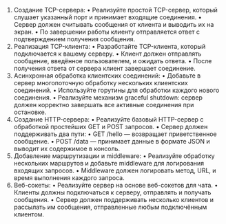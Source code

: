 1)	Создание TCP-сервера:
•	Реализуйте простой TCP-сервер, который слушает указанный порт и принимает входящие соединения.
•	Сервер должен считывать сообщения от клиента и выводить их на экран.
•	По завершении работы клиенту отправляется ответ с подтверждением получения сообщения.
2)	Реализация TCP-клиента:
•	Разработайте TCP-клиента, который подключается к вашему серверу.
•	Клиент должен отправлять сообщение, введённое пользователем, и ожидать ответа.
•	После получения ответа от сервера клиент завершает соединение.
3)	Асинхронная обработка клиентских соединений:
•	Добавьте в сервер многопоточную обработку нескольких клиентских соединений.
•	Используйте горутины для обработки каждого нового соединения.
•	Реализуйте механизм graceful shutdown: сервер должен корректно завершать все активные соединения при остановке.
4)	Создание HTTP-сервера:
•	Реализуйте базовый HTTP-сервер с обработкой простейших GET и POST запросов.
•	Сервер должен поддерживать два пути:
•	GET /hello — возвращает приветственное сообщение.
•	POST /data — принимает данные в формате JSON и выводит их содержимое в консоль.
5)	Добавление маршрутизации и middleware:
•	Реализуйте обработку нескольких маршрутов и добавьте middleware для логирования входящих запросов.
•	Middleware должен логировать метод, URL, и время выполнения каждого запроса.
6)	Веб-сокеты:
•	Реализуйте сервер на основе веб-сокетов для чата.
•	Клиенты должны подключаться к серверу, отправлять и получать сообщения.
•	Сервер должен поддерживать несколько клиентов и рассылать им сообщения, отправленные любым подключённым клиентом.
